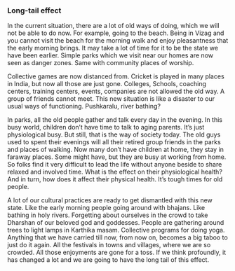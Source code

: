 ### Long-tail effect

In the current situation, there are a lot of old ways of doing, which we will not be able to do now. For example, going to the beach. Being in Vizag and you cannot visit the beach for the morning walk and enjoy pleasantness that the early morning brings. It may take a lot of time for it to be the state we have been earlier. Simple parks which we visit near our homes are now seen as danger zones. Same with community places of worship.   
  
Collective games are now distanced from. Cricket is played in many places in India, but now all those are just gone. Colleges, Schools, coaching centers, training centers, events, companies are not allowed the old way. A group of friends cannot meet. This new situation is like a disaster to our usual ways of functioning. Pushkaralu, river bathing?   
  
In parks, all the old people gather and talk every day in the evening. In this busy world, children don’t have time to talk to aging parents. It’s just physiological busy. But still, that is the way of society today. The old guys used to spent their evenings will all their retired group friends in the parks and places of walking. Now many don’t have children at home, they stay in faraway places. Some might have, but they are busy at working from home. So folks find it very difficult to lead the life without anyone beside to share relaxed and involved time. What is the effect on their physiological health? And in turn, how does it affect their physical health. It’s tough times for old people.  
  
A lot of our cultural practices are ready to get dismantled with this new state. Like the early morning people going around with bhajans. Like bathing in holy rivers. Forgetting about ourselves in the crowd to take Dharshan of our beloved god and goddesses. People are gathering around trees to light lamps in Karthika masam. Collective programs for doing yoga. Anything that we have carried till now, from now on, becomes a big taboo to just do it again. All the festivals in towns and villages, where we are so crowded. All those enjoyments are gone for a toss. If we think profoundly, it has changed a lot and we are going to have the long tail of this effect.   
  
 